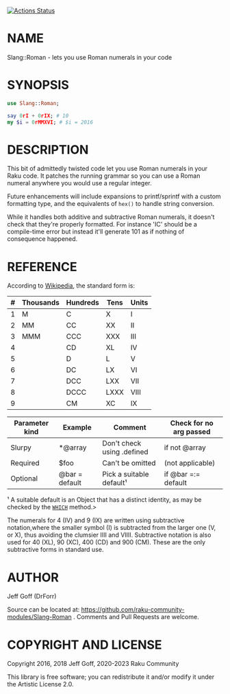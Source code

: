 [![Actions Status](https://github.com/librasteve/Slang-Roman/workflows/test/badge.svg)](https://github.com/librasteve/Slang-Roman/actions)

NAME
====

Slang::Roman - lets you use Roman numerals in your code

SYNOPSIS
========

```raku
use Slang::Roman;

say 0rI + 0rIX; # 10
my $i = 0rMMXVI; # $i = 2016
```

DESCRIPTION
===========

This bit of admittedly twisted code let you use Roman numerals in your Raku code. It patches the running grammar so you can use a Roman numeral anywhere you would use a regular integer.

Future enhancements will include expansions to printf/sprintf with a custom formatting type, and the equivalents of `hex()` to handle string conversion.

While it handles both additive and subtractive Roman numerals, it doesn't check that they're properly formatted. For instance 'IC' should be a compile-time error but instead it'll generate 101 as if nothing of consequence happened.

REFERENCE
=========

According to [Wikipedia](https://en.wikipedia.org/wiki/Roman_numerals), the standard form is:

<table class="pod-table">
<thead><tr>
<th>#</th> <th>Thousands</th> <th>Hundreds</th> <th>Tens</th> <th>Units</th>
</tr></thead>
<tbody>
<tr> <td>1</td> <td>M</td> <td>C</td> <td>X</td> <td>I</td> </tr> <tr> <td>2</td> <td>MM</td> <td>CC</td> <td>XX</td> <td>II</td> </tr> <tr> <td>3</td> <td>MMM</td> <td>CCC</td> <td>XXX</td> <td>III</td> </tr> <tr> <td>4</td> <td></td> <td>CD</td> <td>XL</td> <td>IV</td> </tr> <tr> <td>5</td> <td></td> <td>D</td> <td>L</td> <td>V</td> </tr> <tr> <td>6</td> <td></td> <td>DC</td> <td>LX</td> <td>VI</td> </tr> <tr> <td>7</td> <td></td> <td>DCC</td> <td>LXX</td> <td>VII</td> </tr> <tr> <td>8</td> <td></td> <td>DCCC</td> <td>LXXX</td> <td>VIII</td> </tr> <tr> <td>9</td> <td></td> <td>CM</td> <td>XC</td> <td>IX</td> </tr>
</tbody>
</table>

<table class="pod-table">
<thead><tr>
<th>Parameter kind</th> <th>Example</th> <th>Comment</th> <th>Check for no arg passed</th>
</tr></thead>
<tbody>
<tr> <td>Slurpy</td> <td>*@array</td> <td>Don&#39;t check using .defined</td> <td>if not @array</td> </tr> <tr> <td>Required</td> <td>$foo</td> <td>Can&#39;t be omitted</td> <td>(not applicable)</td> </tr> <tr> <td>Optional</td> <td>@bar = default</td> <td>Pick a suitable default¹</td> <td>if @bar =:= default</td> </tr>
</tbody>
</table>

¹ A suitable default is an Object that has a distinct identity, as may be checked by the [`WHICH`](https://docs.raku.org/type/Mu#method_WHICH) method.> 

The numerals for 4 (IV) and 9 (IX) are written using subtractive notation,where the smaller symbol (I) is subtracted from the larger one (V, or X), thus avoiding the clumsier IIII and VIIII. Subtractive notation is also used for 40 (XL), 90 (XC), 400 (CD) and 900 (CM). These are the only subtractive forms in standard use.

AUTHOR
======

Jeff Goff (DrForr)

Source can be located at: https://github.com/raku-community-modules/Slang-Roman . Comments and Pull Requests are welcome.

COPYRIGHT AND LICENSE
=====================

Copyright 2016, 2018 Jeff Goff, 2020-2023 Raku Community

This library is free software; you can redistribute it and/or modify it under the Artistic License 2.0.

